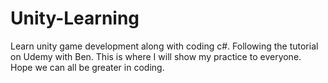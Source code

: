 # Unity-Learning
Learn unity game development along with coding c#.
Following the tutorial on Udemy with Ben.
This is where I will show my practice to everyone.
Hope we can all be greater in coding.
